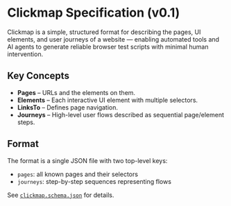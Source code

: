 # Clickmap Specification (v0.1)

Clickmap is a simple, structured format for describing the pages, UI elements, and user journeys of a website — enabling automated tools and AI agents to generate reliable browser test scripts with minimal human intervention.

## Key Concepts

- **Pages** – URLs and the elements on them.
- **Elements** – Each interactive UI element with multiple selectors.
- **LinksTo** – Defines page navigation.
- **Journeys** – High-level user flows described as sequential page/element steps.

## Format

The format is a single JSON file with two top-level keys:

- `pages`: all known pages and their selectors
- `journeys`: step-by-step sequences representing flows

See [`clickmap.schema.json`](../clickmap.schema.json) for details.
